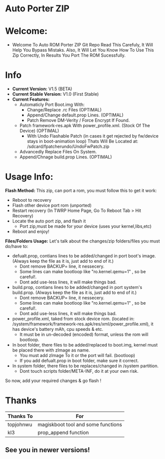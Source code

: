 
Auto Porter ZIP
===================

# Welcome:
- Welcome To Auto ROM Porter ZIP Git Repo
Read This Carefuly, It Will Help You Bypass Mistaks.
Also, It Will Let You Know How To Use This Zip Correctly, In Results You Port The ROM Sucessfully.

# Info
- **Current Version:** V1.5 (BETA)
- **Current Stable Version:** V1.0 (First Stable)
- **Current Features:**
   * Automaticly Port Boot.img With:
      - Change/Replace .rc Files (OPTIMAL)
      - Append/Change default.prop Lines. (OPTIMAL)
      - Patch Remove DM-Verity / Force Encrypt If Found.
   * Patch framework-res.apk With power_profile.xml. (Stock Of The Device) (OPTIMAL)
      - With Undo Flashable Patch (in cases it get rejected by fw/device stays in boot-animation loop)
        Thats Will Be Located at: /sdcard/fpatcherundo/UndoFwPatch.zip
   * Advancedly Replace Files On System.
   * Append/Chnage build.prop Lines. (OPTIMAL)

# Usage Info:

 **Flash Method:**
This zip, can port a rom, you must follow this to get it work:
- Reboot to recovery
- Flash other device port rom (unported)
- Restart recovery (In TWRP Home Page, Go To Reboot Tab > Hit Recovery)
- Locate the auto port zip, and flash it
  * Port zip,must be made for your device (uses your kernel,libs,etc)
- Reboot and enjoy!

 **Files/Folders Usage:**
Let's talk about the changes/zip folders/files you must do/have to:
- defualt.prop, contians lines to be added/changed in port boot's image. (Always keep the file as it is, just add to end of it.)
  * Dont remove BACKUP= line, it nessecery.
  * Some lines can make bootloop like "ro.kernel.qemu=1" , so be careful!.
  * Dont add use-less lines, it will make things bad.
- build.prop, contians lines to be added/changed in port system's build.prop. (Always keep the file as it is, just add to end of it.)
  * Dont remove BACKUP= line, it nessecery.
  * Some lines can make bootloop like "ro.kernel.qemu=1" , so be careful!.
  * Dont add use-less lines, it will make things bad.
- power_profile.xml, taked from stock device rom. (located in: /system/framework/framework-res.apk/res/xml/power_profile.xml), it has device's battery mAh, cpu speeds & etc.
  * It must be in un-decoded (encoded) format, unless the rom will bootloop.
- In boot folder, there files to be added/replaced to boot.img, kernel must be placed there with zImage as name.
  * You must add zImage To it or the port will fail. (bootloop)
  * If you add defualt.prop in boot folder, make sure it correct.
- In system folder, there files to be replaces/changed in /system partition.
  * Dont touch scripts folder/META-INF, do it at your own risk.

So now, add your required changes & go flash !

# Thanks
| Thanks To | For |
| -------   | -------|
| topjohnwu | magiskboot tool and some functions |
| kl3 | prop_append function |

## See you in newer versions!
